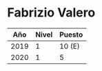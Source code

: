 # Fabrizio Valero

| Año | Nivel | Puesto |
| --- | --- | --- |
| 2019 | 1 | 10 (E) |
| 2020 | 1 | 5 |
